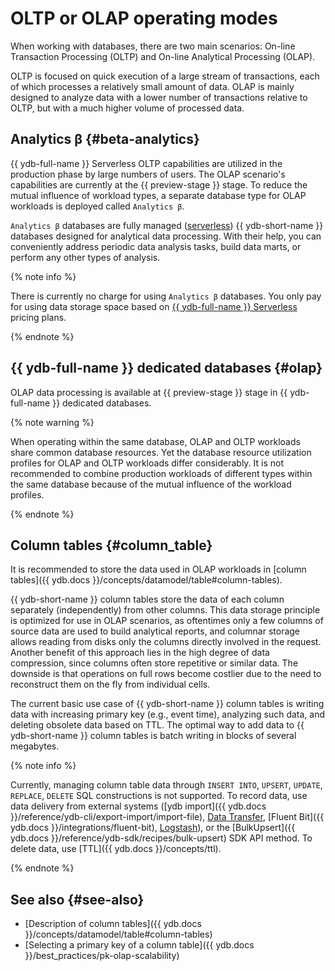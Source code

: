 # OLTP or OLAP operating modes

When working with databases, there are two main scenarios: On-line Transaction Processing (OLTP) and On-line Analytical Processing (OLAP).

OLTP is focused on quick execution of a large stream of transactions, each of which processes a relatively small amount of data. OLAP is mainly designed to analyze data with a lower number of transactions relative to OLTP, but with a much higher volume of processed data.

## Analytics β {#beta-analytics}

{{ ydb-full-name }} Serverless OLTP capabilities are utilized in the production phase by large numbers of users. The OLAP scenario's capabilities are currently at the {{ preview-stage }} stage. To reduce the mutual influence of workload types, a separate database type for OLAP workloads is deployed called `Analytics β`.

`Analytics β` databases are fully managed ([serverless](serverless-and-dedicated.md)) {{ ydb-short-name }} databases designed for analytical data processing. With their help, you can conveniently address periodic data analysis tasks, build data marts, or perform any other types of analysis.


{% note info %}

There is currently no charge for using `Analytics β` databases. You only pay for using data storage space based on [{{ ydb-full-name }} Serverless](../pricing/serverless.md#rules-storage) pricing plans.

{% endnote %}


## {{ ydb-full-name }} dedicated databases {#olap}

OLAP data processing is available at {{ preview-stage }} stage in {{ ydb-full-name }} dedicated databases.

{% note warning %}

When operating within the same database, OLAP and OLTP workloads share common database resources. Yet the database resource utilization profiles for OLAP and OLTP workloads differ considerably. It is not recommended to combine production workloads of different types within the same database because of the mutual influence of the workload profiles.

{% endnote %}

## Column tables {#column_table}

It is recommended to store the data used in OLAP workloads in [column tables]({{ ydb.docs }}/concepts/datamodel/table#column-tables).

{{ ydb-short-name }} column tables store the data of each column separately (independently) from other columns. This data storage principle is optimized for use in OLAP scenarios, as oftentimes only a few columns of source data are used to build analytical reports, and columnar storage allows reading from disks only the columns directly involved in the request. Another benefit of this approach lies in the high degree of data compression, since columns often store repetitive or similar data. The downside is that operations on full rows become costlier due to the need to reconstruct them on the fly from individual cells.

The current basic use case of {{ ydb-short-name }} column tables is writing data with increasing primary key (e.g., event time), analyzing such data, and deleting obsolete data based on TTL. The optimal way to add data to {{ ydb-short-name }} column tables is batch writing in blocks of several megabytes.

{% note info %}

Currently, managing column table data through `INSERT INTO`, `UPSERT`, `UPDATE`, `REPLACE`, `DELETE` SQL constructions is not supported. To record data, use data delivery from external systems ([ydb import]({{ ydb.docs }}/reference/ydb-cli/export-import/import-file), [Data Transfer](../../data-transfer/transfer-matrix.md), [Fluent Bit]({{ ydb.docs }}/integrations/fluent-bit), [Logstash](https://github.com/ydb-platform/ydb-logstash-plugins)), or the [BulkUpsert]({{ ydb.docs }}/reference/ydb-sdk/recipes/bulk-upsert) SDK API method. To delete data, use [TTL]({{ ydb.docs }}/concepts/ttl).

{% endnote %}

## See also {#see-also}

* [Description of column tables]({{ ydb.docs }}/concepts/datamodel/table#column-tables)
* [Selecting a primary key of a column table]({{ ydb.docs }}/best_practices/pk-olap-scalability)
